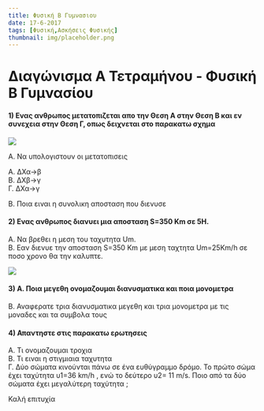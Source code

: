 ```yaml
---
title: Φυσική Β Γυμνασιου
date: 17-6-2017
tags: [Φυσική,Ασκήσεις Φυσικής]
thumbnail: img/placeholder.png
---
```


# Διαγώνισμα Α Τετραμήνου - Φυσική Β Γυμνασίου

#### 1) Ενας ανθρωπος μετατοπιζεται απο την Θεση Α στην Θεση Β και εν συνεχεια στην Θεση Γ, οπως δειχνεται στο παρακατω σχημα

![](/hugo/admin/img/Picture2.png)

Α. Να υπολογιστουν οι μετατοπισεις

A. ΔΧα->β  
B. ΔΧβ->γ    
Γ. ΔΧα->γ

Β. Ποια ειναι η συνολικη αποσταση που διενυσε

#### 2) Ενας ανθρωπος διανυει μια αποσταση S=350 Km σε 5Η.
Α. Να βρεθει η μεση του ταχυτητα Um.  
Β. Εαν διενυε την αποσταση S=350 Km με μεση ταχτητα Um=25Km/h σε ποσο χρονο θα την καλυπτε.

![](/hugo/admin/img/car.png)


#### 3) Α. Ποια μεγεθη ονομαζουμαι διανυσματικα και ποια μονομετρα   
Β. Αναφερατε τρια διανυσματικα μεγεθη και τρια μονομετρα με τις μοναδες και τα συμβολα τους  



#### 4) Απαντηστε στις παρακατω ερωτησεις
Α. Τι ονομαζουμαι τροχια  
Β. Τι ειναι η στιγμιαια ταχυτητα  
Γ. Δύο σώματα κινούνται πάνω σε ένα ευθύγραμμο δρόμο. Το πρώτο σώμα έχει ταχύτητα υ1=36 km/h , ενώ το δεύτερο υ2= 11 m/s. Ποιο από τα δύο σώματα έχει μεγαλύτερη ταχύτητα ;


Καλή επιτυχία
